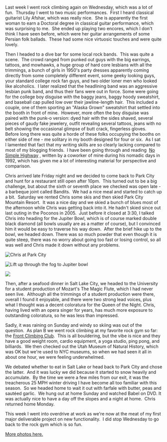 Last week I went rock climbing again on Wednesday, which was a lot of fun.  Thursday I went to two music performances.  First I heard classical guitarist Lily Afshar, which was really nice.  She is apparently the first woman to earn a Doctoral degree in classical guitar performance, which was surprising to me.  She ended up playing two encores, which I don't think I have seen before, which were her guitar arrangements of some Persian folk ballads.  These had some nice virtuosic touches and were quite lovely.

Then I headed to a dive bar for some local rock bands.  This was quite a scene.  The crowd ranged from punked out guys with the big earrings, tattoos, and mowhawks, a huge group of hard core lesbians with all the trimmings, a bunch of girls in 1950's party dresses apparently coming directly from some completely different event, some geeky looking guys, your standard college rock fan guys, and two older loner men who looked like alcoholics.  I later realized that the headlining band was an aggressive lesbian punk band, and thus their fans were out in force. Some were going for the college boy disguise with the baggy jeans, baggy hoody sweatshirt, and baseball cap pulled low over their jawline-length hair.  This included a couple, one of them sporting an "Alaska Grown" sweatshirt that settled into the booth in front of mine.  However, more often the boy disguise was paired with the punk-o version: dyed hair with the sides shaved, several pieces of gaudy fake jewelery, outfit revealing several tattoos, jeans with no belt showing the occasional glimpse of butt crack, fingerless gloves.  Before long there was quite a horde of these folks occupying the booths on either side of me - me solitary in my booth designed for four or six.  As I sat I lamented that fact that my writing skills are so clearly lacking compared to most of my blogging friends.  I have been going through and reading  [No Simple Highway](http://drzeus.best.vwh.net/Writing/NSH/NSH.html) , written by a coworker of mine during his nomadic days in 1992, which has given me a lot of interesting material for perspective and comparison.

Chris arrived late Friday night and we decided to come back to Park City and hunt for a restaurant still open after 10pm.  This turned out to be a big challenge, but about the sixth or seventh place we checked was open late - a barbeque joint called Bandits.  We had a nice meal and started to catch up a bit.  Saturday we rented Chris some skis and then skied Park City Mountain Resort.  It was a nice day and we skied a bunch of blues most of the afternoon while Chris was getting back into it. He hadn't skied since out last outing in the Poconos in 2005.  Just before it closed at 3:30, I talked Chris into heading for the Jupiter Bowl, which is of course marked double black diamond (all bowls usually are as a matter of course), but I convinced him it would be easy to traverse his way down.  After the brief hike up to the bowl, we headed down. There was so much powder that even though it is quite steep, there was no worry about going too fast or losing control, so all was well and Chris made it down without any problems.

![Chris at Park City](/photos/park_city_2008/111_park_city_chris_x.jpg)

![Lift up through the fog to Jupiter bowl](/photos/park_city_2008/106_park_city_fog_lift.jpg)

![](/photos/park_city_2008/113_park_city_with_chris.jpg)

Then, after a seafood dinner in Salt Lake City, we headed to the University for a student production of Mozart's The Magic Flute, which I had never seen live.  Although all the trimmings of a student production were there, overall I found it enjoyable, and there were two strong lead voices, plus what I thought was a decent coloratura for the Queen of the Night. Chris, having lived with an opera singer for years, has much more exposure to outstanding coloratura, so he was less than impressed.

Sadly, it was raining on Sunday and windy so skiing was out of the question.  As plan B we went rock climbing at my favorite rock gym so far: the [Front Climbing Club](http://www.frontslc.com/).  This is all bouldering, but the vibe is nice and they have a good weight room, cardio equipment, a yoga studio, ping pong, and billiards.  We then checked out the Utah Museum of Natural History, which was OK but we're used to NYC museums, so when we had seen it all in about one hour, we were feeling underwhelmed.

We debated whether to eat in Salt Lake or head back to Park City and chose the latter.  And it was lucky we did because it started to snow heavily and accumulate.  By the time we were a few miles from our exit, it was the treacherous 25 MPH winter driving I have become all too familiar with this season.  So we headed home to wait it out with farfale with butter, peas and sautéed garlic.  We hung out at home Sunday and watched Babel on DVD. It was actually nice to have a day off the slopes and a night at home.  Chris returned home Monday.

This week I went into overdrive at work as we're now at the meat of my first major deliverable project on new functionality.  I did stop Wednesday to go back to the rock gym which is so fun.

[More photos here.](http://www.peterlyons.com/app/photos?gallery=park_city_2008)